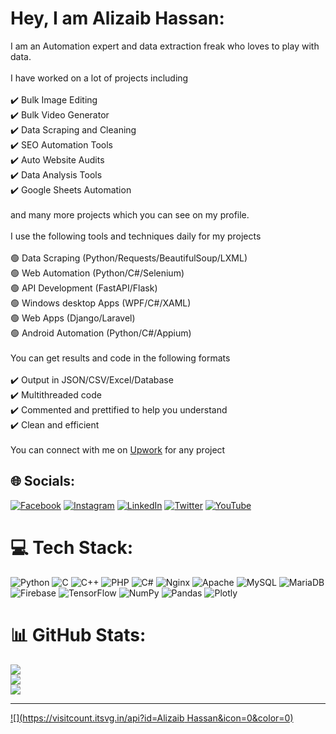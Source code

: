 # Hey, I am Alizaib Hassan:
I am  an Automation expert and data extraction freak who loves to play with data.<br><br>I have worked on a lot of projects including <br><br>✔️ Bulk Image Editing<br>✔️ Bulk Video Generator<br>✔️ Data Scraping and Cleaning<br>✔️ SEO Automation Tools<br>✔️ Auto Website Audits <br>✔️ Data Analysis Tools<br>✔️ Google Sheets Automation<br><br>and many more projects which you can see on my profile.<br><br>I use the following tools and techniques daily for my projects<br><br>🟢 Data Scraping (Python/Requests/BeautifulSoup/LXML)<br>🟢 Web Automation (Python/C#/Selenium)<br>🟢 API Development (FastAPI/Flask)<br>🟢 Windows desktop Apps (WPF/C#/XAML)<br>🟢 Web Apps (Django/Laravel)<br>🟢 Android Automation (Python/C#/Appium)<br><br>You can get results and code in the following formats<br><br>✔️ Output in JSON/CSV/Excel/Database<br>✔️ Multithreaded code<br>✔️ Commented and prettified to help you understand<br>✔️ Clean and efficient<br><br>You can connect with me on <a href="https://www.upwork.com/freelancers/~019c25bb4ed959481b">Upwork</a> for any project 


## 🌐 Socials:
[![Facebook](https://img.shields.io/badge/Facebook-%231877F2.svg?logo=Facebook&logoColor=white)](https://facebook.com/alizaibhassan.azh) [![Instagram](https://img.shields.io/badge/Instagram-%23E4405F.svg?logo=Instagram&logoColor=white)](https://instagram.com/alizaibhassan) [![LinkedIn](https://img.shields.io/badge/LinkedIn-%230077B5.svg?logo=linkedin&logoColor=white)](https://linkedin.com/in/alizaibhassan) [![Twitter](https://img.shields.io/badge/Twitter-%231DA1F2.svg?logo=Twitter&logoColor=white)](https://twitter.com/alizaib_hassan) [![YouTube](https://img.shields.io/badge/YouTube-%23FF0000.svg?logo=YouTube&logoColor=white)](https://youtube.com/@syedalizaibhassan) 

# 💻 Tech Stack:
![Python](https://img.shields.io/badge/python-3670A0?style=for-the-badge&logo=python&logoColor=ffdd54) ![C](https://img.shields.io/badge/c-%2300599C.svg?style=for-the-badge&logo=c&logoColor=white) ![C++](https://img.shields.io/badge/c++-%2300599C.svg?style=for-the-badge&logo=c%2B%2B&logoColor=white) ![PHP](https://img.shields.io/badge/php-%23777BB4.svg?style=for-the-badge&logo=php&logoColor=white) ![C#](https://img.shields.io/badge/c%23-%23239120.svg?style=for-the-badge&logo=c-sharp&logoColor=white) ![Nginx](https://img.shields.io/badge/nginx-%23009639.svg?style=for-the-badge&logo=nginx&logoColor=white) ![Apache](https://img.shields.io/badge/apache-%23D42029.svg?style=for-the-badge&logo=apache&logoColor=white) ![MySQL](https://img.shields.io/badge/mysql-%2300000f.svg?style=for-the-badge&logo=mysql&logoColor=white) ![MariaDB](https://img.shields.io/badge/MariaDB-003545?style=for-the-badge&logo=mariadb&logoColor=white) ![Firebase](https://img.shields.io/badge/Firebase-039BE5?style=for-the-badge&logo=Firebase&logoColor=white) ![TensorFlow](https://img.shields.io/badge/TensorFlow-%23FF6F00.svg?style=for-the-badge&logo=TensorFlow&logoColor=white) ![NumPy](https://img.shields.io/badge/numpy-%23013243.svg?style=for-the-badge&logo=numpy&logoColor=white) ![Pandas](https://img.shields.io/badge/pandas-%23150458.svg?style=for-the-badge&logo=pandas&logoColor=white) ![Plotly](https://img.shields.io/badge/Plotly-%233F4F75.svg?style=for-the-badge&logo=plotly&logoColor=white)
# 📊 GitHub Stats:
![](https://github-readme-stats.vercel.app/api?username=AlizaibHassan&theme=dark&hide_border=false&include_all_commits=false&count_private=false)<br/>
![](https://github-readme-streak-stats.herokuapp.com/?user=AlizaibHassan&theme=dark&hide_border=false)<br/>
![](https://github-readme-stats.vercel.app/api/top-langs/?username=AlizaibHassan&theme=dark&hide_border=false&include_all_commits=false&count_private=false&layout=compact)

---
[![](https://visitcount.itsvg.in/api?id=Alizaib Hassan&icon=0&color=0)](https://visitcount.itsvg.in)

<!-- Proudly created with GPRM ( https://gprm.itsvg.in ) -->
